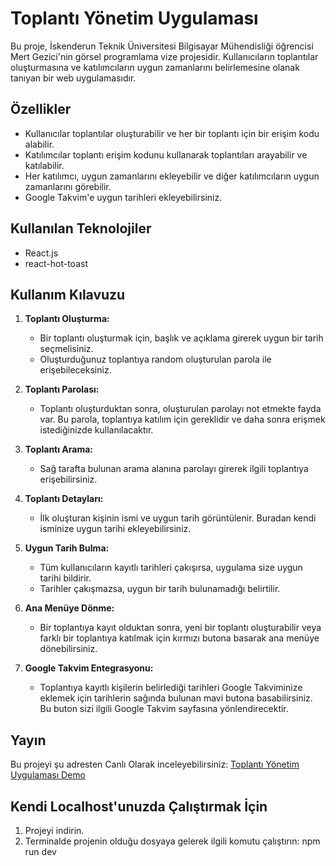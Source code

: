 # Toplantı Yönetim Uygulaması

Bu proje, İskenderun Teknik Üniversitesi Bilgisayar Mühendisliği öğrencisi Mert Gezici'nin görsel programlama vize projesidir. Kullanıcıların toplantılar oluşturmasına ve katılımcıların uygun zamanlarını belirlemesine olanak tanıyan bir web uygulamasıdır.

## Özellikler

- Kullanıcılar toplantılar oluşturabilir ve her bir toplantı için bir erişim kodu alabilir.
- Katılımcılar toplantı erişim kodunu kullanarak toplantıları arayabilir ve katılabilir.
- Her katılımcı, uygun zamanlarını ekleyebilir ve diğer katılımcıların uygun zamanlarını görebilir.
- Google Takvim'e uygun tarihleri ekleyebilirsiniz.

## Kullanılan Teknolojiler

- React.js
- react-hot-toast

## Kullanım Kılavuzu

1. **Toplantı Oluşturma:**
   - Bir toplantı oluşturmak için, başlık ve açıklama girerek uygun bir tarih seçmelisiniz.
   - Oluşturduğunuz toplantıya random oluşturulan parola ile erişebileceksiniz.

2. **Toplantı Parolası:**
   - Toplantı oluşturduktan sonra, oluşturulan parolayı not etmekte fayda var. Bu parola, toplantıya katılım için gereklidir ve daha sonra erişmek istediğinizde kullanılacaktır.

3. **Toplantı Arama:**
   - Sağ tarafta bulunan arama alanına parolayı girerek ilgili toplantıya erişebilirsiniz.
   
4. **Toplantı Detayları:**
   - İlk oluşturan kişinin ismi ve uygun tarih görüntülenir. Buradan kendi isminize uygun tarihi ekleyebilirsiniz.

5. **Uygun Tarih Bulma:**
   - Tüm kullanıcıların kayıtlı tarihleri çakışırsa, uygulama size uygun tarihi bildirir.
   - Tarihler çakışmazsa, uygun bir tarih bulunamadığı belirtilir.

6. **Ana Menüye Dönme:**
   - Bir toplantıya kayıt olduktan sonra, yeni bir toplantı oluşturabilir veya farklı bir toplantıya katılmak için kırmızı butona basarak ana menüye dönebilirsiniz.

7. **Google Takvim Entegrasyonu:**
   - Toplantıya kayıtlı kişilerin belirlediği tarihleri Google Takviminize eklemek için tarihlerin sağında bulunan mavi butona basabilirsiniz. Bu buton sizi ilgili Google Takvim sayfasına yönlendirecektir.
   
## Yayın

Bu projeyi şu adresten Canlı Olarak inceleyebilirsiniz: [Toplantı Yönetim Uygulaması Demo](https://mertgezici.com/meetHub)

## Kendi Localhost'unuzda Çalıştırmak İçin

1. Projeyi indirin.
2. Terminalde projenin olduğu dosyaya gelerek ilgili komutu çalıştırın:
   npm run dev
